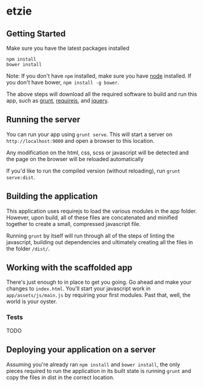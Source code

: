 # etzie

## Getting Started

Make sure you have the latest packages installed

```
npm install
bower install
```

Note: If you don't have `npm` installed, make sure you have
[node](http://nodejs.com) installed. If you don't have bower,
`npm install -g bower`.

The above steps will download all the required software to
build and run this app, such as [grunt](http://gruntjs.com),
[requirejs](http://requirejs.org), and [jquery](http://jquery.com).

## Running the server

You can run your app using `grunt serve`. This will start a
server on `http://localhost:9000` and open a browser to this location.

Any modification on the html, css, scss or javascript will be detected
and the page on the browser will be reloaded automatically

If you'd like to run the compiled version (without reloading), run
`grunt serve:dist`.

## Building the application

This application uses requirejs to load the various modules in
the app folder. However, upon build, all of these files are
concatenated and minified together to create a small, compressed
javascript file.

Running `grunt` by itself will run through all of the steps of
linting the javascript, building out dependencies and ultimately
creating all the files in the folder `/dist/`.

## Working with the scaffolded app

There's just enough to in place to get you going. Go ahead
and make your changes to `index.html`. You'll start your
javascript work in `app/assets/js/main.js` by requiring your first
modules. Past that, well, the world is your oyster.

### Tests

TODO

## Deploying your application on a server

Assuming you're already ran `npm install` and `bower install`,
the only pieces required to run the application in its built
state is running `grunt` and copy the files in dist in the 
correct location.
